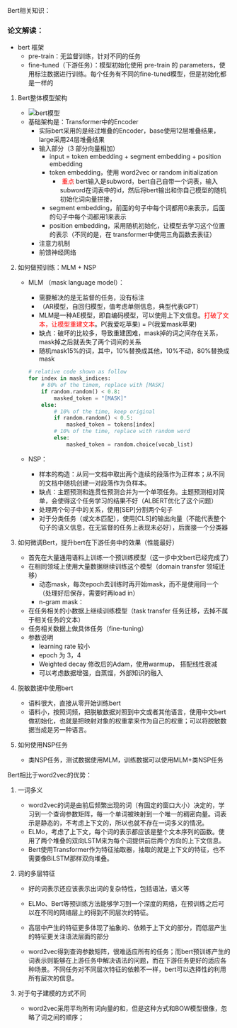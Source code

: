 Bert相关知识：

### 论文解读：

+ bert 框架
  + pre-train：无监督训练，针对不同的任务
  + fine-tuned（下游任务）：模型初始化使用 pre-train 的 parameters，使用标注数据进行训练。每个任务有不同的fine-tuned模型，但是初始化都是一样的



1. Bert整体模型架构

   + ![bert模型](/Users/lixuanhong/Desktop/Materials/NLP/bert模型.jpeg)
   + 基础架构是：Transformer中的Encoder
     + 实际bert采用的是经过堆叠的Encoder，base使用12层堆叠结果，large采用24层堆叠结果
     + 输入部分（3 部分向量相加）
       + input = token embedding + segment embedding + position embedding
       + token embedding，使用 word2vec or random initialization
         + <font color=red> 重点 </font>bert输入是subword，bert自己自带一个词表，输入subword在词表中的id，然后将bert输出和你自己模型的随机初始化词向量拼接，
       + segment embedding，前面的句子中每个词都用0来表示，后面的句子中每个词都用1来表示
       + position embedding，采用随机初始化，让模型去学习这个位置的表示（不同的是，在 transformer中使用三角函数去表征）
     + 注意力机制
     + 前馈神经网络

2. 如何做预训练：MLM + NSP

   + MLM （mask language model）：
     + 需要解决的是无监督的任务，没有标注
     + （AR模型，自回归模型，值考虑单侧信息，典型代表GPT）
     + MLM是一种AE模型，即自编码模型，可以使用上下文信息。<font color=red>打破了文本，让模型重建文本</font>。P(我爱吃苹果) = P(我爱mask苹果)
     + 缺点：破坏的比较多，导致重建困难，mask掉的词之间存在关系，mask掉之后就丢失了两个词间的关系
     + 随机mask15%的词，其中，10%替换成其他，10%不动，80%替换成mask

     ```python
     # relative code shown as follow
     for index in mask_indices:
         # 80% of the timem, replace with [MASK]
         if random.random() < 0.8:
             masked_token = "[MASK]"
         else:
             # 10% of the time, keep original
             if random.random() < 0.5:
                 masked_token = tokens[index]
             # 10% of the time, replace with random word
             else:
                 masked_token = random.choice(vocab_list)
     ```
     
     
     
   + NSP：
     + 样本的构造：从同一文档中取出两个连续的段落作为正样本；从不同的文档中随机创建一对段落作为负样本。
     + 缺点：主题预测和连贯性预测合并为一个单项任务。主题预测相对简单，会使得这个任务学习的结果不好（ALBERT优化了这个问题）
     + 处理两个句子中的关系，使用[SEP]分割两个句子
     + 对于分类任务（或文本匹配），使用[CLS]的输出向量（不能代表整个句子的语义信息，在无监督的任务上表现未必好），后面接一个分类器

3. 如何微调Bert，提升bert在下游任务中的效果（性能最好）
   + 首先在大量通用语料上训练一个预训练模型（这一步中文bert已经完成了）
   + 在相同领域上使用大量数据继续训练这个模型（domain transfer 领域迁移）
     + 动态mask，每次epoch去训练时再开始mask，而不是使用同一个（处理好后保存，需要时再load in）
     + n-gram mask：
   + 在任务相关的小数据上继续训练模型（task transfer 任务迁移，去掉不属于相关任务的文本）
   + 任务相关数据上做具体任务（fine-tuning）
   + 参数说明
     + learning rate 较小
     + epoch 为 3，4
     + Weighted decay 修改后的Adam，使用warmup， 搭配线性衰减
     + 可以考虑数据增强，自蒸馏，外部知识的融入
4. 脱敏数据中使用bert
   + 语料很大，直接从零开始训练bert
   + 语料小，按照词频，把脱敏数据对照到中文或者其他语言，使用中文bert做初始化，也就是把映射对象的权重拿来作为自己的权重；可以将脱敏数据当成是另一种语言。
5. 如何使用NSP任务
   + 类NSP任务，测试数据使用MLM，训练数据可以使用MLM+类NSP任务



Bert相比于word2vec的优势：

1. 一词多义

   + word2vec的词是由前后频繁出现的词（有固定的窗口大小）决定的，学习到一个查询参数矩阵，每一个单词被映射到一个唯一的稠密向量。词表示是静态的，不考虑上下文的，所以也就不存在一词多义的情况。
   + ELMo，考虑了上下文，每个词的表示都应该是整个文本序列的函数。使用了两个堆叠的双向LSTM来为每个词提供前后两个方向的上下文信息。
   + Bert使用Transformer作为特征抽取器，抽取的就是上下文的特征，也不需要像BiLSTM那样双向堆叠。

2. 词的多层特征

   + 好的词表示还应该表示出词的复杂特性，包括语法，语义等
   + ELMo、Bert等预训练方法能够学习到一个深度的网络，在预训练之后可以在不同的网络层上的得到不同层次的特征。
   + 高层中产生的特征更多体现了抽象的、依赖于上下文的部分，而低层产生的特征更关注语法层面的部分

   + word2vec得到查询参数矩阵，很难适应所有的任务；而bert预训练产生的词表示则能够在上游任务中解决语法的问题，而在下游任务更好的适应各种场景。不同任务对不同层次特征的依赖不一样，bert可以选择性的利用所有层次的信息。

3. 对于句子建模的方式不同

   + word2vec采用平均所有词向量的和，但是这种方式和BOW模型很像，忽略了词之间的顺序；